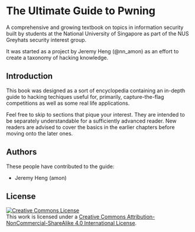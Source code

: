 # The Ultimate Guide to Pwning

A comprehensive and growing textbook on topics in information security built by
students at the National University of Singapore as part of the NUS Greyhats
security interest group.

It was started as a project by Jeremy Heng (@nn\_amon) as an effort to create a
taxonomy of hacking knowledge.

## Introduction

This book was designed as a sort of encyclopedia containing an in-depth guide to
hacking techiques useful for, primarily, capture-the-flag competitions as well
as some real life applications.

Feel free to skip to sections that pique your interest. They are intended to be
separately understandable for a sufficiently advanced reader. New readers are
advised to cover the basics in the earlier chapters before moving onto the later
ones.

## Authors

These people have contributed to the guide:

* Jeremy Heng (amon)

## License

<a rel="license" href="http://creativecommons.org/licenses/by-nc-sa/4.0/"><img
alt="Creative Commons License" style="border-width:0"
src="https://i.creativecommons.org/l/by-nc-sa/4.0/88x31.png" /></a><br />This
work is licensed under a <a rel="license"
href="http://creativecommons.org/licenses/by-nc-sa/4.0/">Creative Commons
Attribution-NonCommercial-ShareAlike 4.0 International License</a>.
